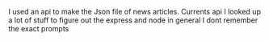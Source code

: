 I used an api to make the Json file of news articles. Currents api
I looked up a lot of stuff to figure out the express and node in general I dont remember the exact prompts
